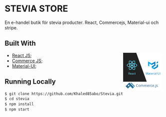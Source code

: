 # STEVIA STORE
En e-handel butik för stevia producter.
React, Commercejs, Material-ui och stripe.

## Built With

<img align="right" src="./src/assets/stack.png" alt="Stack" height="120px">

* [React JS](https://reactjs.org/);
* [Commerce JS](https://commercejs.com/);
* [Material-UI](https://material-ui.com/);


## Running Locally

```bash
$ git clone https://github.com/Khaled85abo/Stevia.git 
$ cd stevia
$ npm install
$ npm start
```

